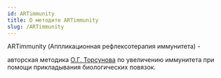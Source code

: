 ```yaml
---
id: ARTimmunity
title: О методите ARTimmunity
slug: /ARTimmunity
---
```


ARTimmunity (Аппликационная рефлексотерапия иммунитета) - 



авторская методика [О.Г. Торсунова](http://torsunov.ru/) по увеличению иммунитета 
при помощи прикладывания биологических повязок.
